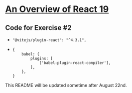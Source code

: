 # [An Overview of React 19](https://react.dev/blog/2024/04/25/react-19)

## Code for Exercise #2

- `"@vitejs/plugin-react": "^4.3.1",`
- ```
  {
      babel: {
          plugins: [
              ['babel-plugin-react-compiler'],
          ],
      },
  }
  ```

This README will be updated sometime after August 22nd.
